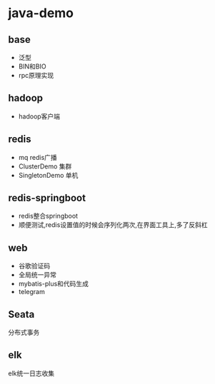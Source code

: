 # java-demo
## base
* 泛型
* BIN和BIO
* rpc原理实现

## hadoop
* hadoop客户端

## redis
* mq redis广播
* ClusterDemo 集群
* SingletonDemo 单机

## redis-springboot
* redis整合springboot
* 顺便测试,redis设置值的时候会序列化两次,在界面工具上,多了反斜杠

## web
* 谷歌验证码
* 全局统一异常
* mybatis-plus和代码生成
* telegram

## Seata
分布式事务

## elk
elk统一日志收集
